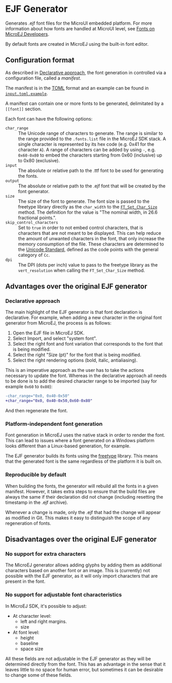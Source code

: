 # EJF Generator

Generates .ejf font files for the MicroUI embedded platform. For more information about how fonts are handled at MicroUI level, see [Fonts on MicroEJ Developers](https://docs.microej.com/en/latest/ApplicationDeveloperGuide/UI/MicroUI/fonts.html).

By default fonts are created in MicroEJ using the built-in font editor.

## Configuration format

As described in [Declarative approach](#declarative-approach), the font generation in controlled via a configuration file, called a _manifest_.

The manifest is in the [TOML](https://toml.io/en/) format and an example can be found in [`input.toml.example`](./input.toml.example).

A manifest can contain one or more fonts to be generated, delimitated by a `[[font]]` section.

Each font can have the following options:

<dl>
<dt><code>char_range</code></dt>
<dd>The Unicode range of characters to generate. The range is similar to the range provided to the <code>.fonts.list</code> file in the MicroEJ SDK stack. A single character is represented by its hex code (e.g. 0x41 for the character <code>A</code>). A range of characters can be added by using <code>-</code>, e.g. <code>0x60-0x80</code> to embed the characters starting from 0x60 (inclusive) up to 0x80 (exclusive).</dd>
<dt><code>input</code></dt>
<dd>The absolute or relative path to the .ttf font to be used for generating the fonts.</dd>
<dt><code>output</code></dt>
<dd>The absolute or relative path to the .ejf font that will be created by the font generator.</dd>
<dt><code>size</code></dt>
<dd>The size of the font to generate. The font size is passed to the freetype library directly as the <code>char_width</code> to the <a href="https://freetype.org/freetype2/docs/reference/ft2-sizing_and_scaling.html#ft_set_char_size"><code>FT_Set_Char_Size</code></a> method. The definition for the value is "The nominal width, in 26.6 fractional points.".</dd>
<dt><code>skip_control_characters</code></dt>
<dd>Set to <code>true</code> in order to not embed control characters, that is characters that are not meant to be displayed. This can help reduce the amount of unwanted characters in the font, that only increase the memory consumption of the file. These characters are determined to the <a href="https://www.unicode.org/versions/latest/">Unicode Standard</a>, defined as the code points with the general category of <code>Cc</code>.</dd>
<dt><code>dpi</code></dt>
<dd>The DPI (dots per inch) value to pass to the freetype library as the <code>vert_resolution</code> when calling the <code>FT_Set_Char_Size</code> method.</dd>
</dl>

## Advantages over the original EJF generator

### Declarative approach

The main highlight of the EJF generator is that font declaration is declarative. For example, when adding a new character in the original font generator from MicroEJ, the process is as follows:

1. Open the EJF file in MicroEJ SDK.
2. Select Import, and select "system font".
3. Select the right font and font variation that corresponds to the font that is being modified.
4. Select the right "Size (pt)" for the font that is being modified.
5. Select the right rendering options (bold, italic, antialiasing).

This is an imperative approach as the user has to take the actions necessary to update the font. Whereas in the declarative approach all needs to be done is to add the desired character range to be imported (say for example `0x60` to `0x80`):

```diff
-char_range="0x0, 0x40-0x50"
+char_range="0x0, 0x40-0x50,0x60-0x80"
```

And then regenerate the font.

### Platform-independent font generation

Font generation in MicroEJ uses the native stack in order to render the font. This can lead to issues where a font generated on a Windows platform looks different than a Linux-based generation, for example.

The EJF generator builds its fonts using the [freetype](http://freetype.org/) library. This means that the generated font is the same regardless of the platform it is built on. 

### Reproducible by default

When building the fonts, the generator will rebuild all the fonts in a given manifest. However, it takes extra steps to ensure that the build files are always the same if their declaration did not change (including resetting the timestamp in the .ejf archive).

Whenever a change is made, only the .ejf that had the change will appear as modified in Git. This makes it easy to distinguish the scope of any regeneration of fonts.

## Disadvantages over the original EJF generator

### No support for extra characters

The MicroEJ generator allows adding glyphs by adding them as additional characters based on another font or an image. This is (currently) not possible with the EJF generator, as it will only import characters that are present in the font.

### No support for adjustable font characteristics

In MicroEJ SDK, it's possible to adjust:

* At character level:
  * left and right margins.
  * size
* At font level:
  * height
  * baseline
  * space size

All these fields are not adjustable in the EJF generator as they will be determined directly from the font. This has an advantage in the sense that it leaves little to no space for human error, but sometimes it can be desirable to change some of these fields. 